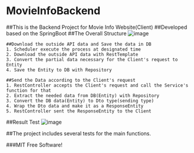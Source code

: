 # MovieInfoBackend
##This is the Backend Project for Movie Info Website(Client)
##Developed based on the SpringBoot
##The Overall Structure
![image](https://user-images.githubusercontent.com/58356151/177513596-0ec3f166-af33-40e0-9483-ccdffb428e26.png)

```
##Download the outside API data and Save the data in DB
1. Scheduler execute the process at designated time
2. Download the outside API data with RestTemplate
3. Convert the partial data necessary for the Client's request to Entity
4. Save the Entity to DB with Repository
```

```
##Send the Data according to the Client's request
1. RestController accepts the Client's request and call the Service's function for that
2. Extract the needed data from DB(Entity) with Repository
3. Convert the DB data(Entity) to Dto type(sending type)
4. Wrap the Dto data and make it as a ResponseEntity
5. RestController sent the ResponseEntity to the Client
```

##Result Test
![image](https://user-images.githubusercontent.com/58356151/177515698-362e6a98-ebca-41fd-b0cf-ce2137b9c904.png)

##The project includes several tests for the main functions.

###MIT Free Software!
